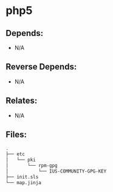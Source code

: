 # php5

## Depends:

  -  N/A

## Reverse Depends:

  -  N/A

## Relates:

  -  N/A

## Files:

```bash
.
├── etc
│   └── pki
│       └── rpm-gpg
│           └── IUS-COMMUNITY-GPG-KEY
├── init.sls
└── map.jinja
```
